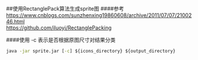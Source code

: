 ##使用RectanglePack算法生成sprite图
####参考
https://www.cnblogs.com/sunzhenxing19860608/archive/2011/07/07/2100246.html  
https://github.com/iluoyi/RectanglePacking

####使用
-c 表示是否根据原图尺寸对结果分类
```cmd
java -jar sprite.jar [-c] ${icons_directory} ${output_directory}
```